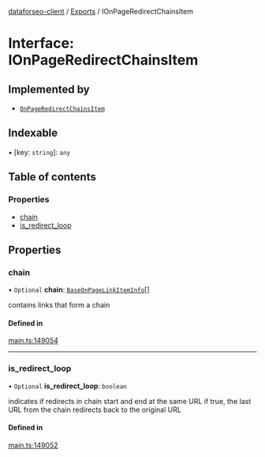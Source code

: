 [dataforseo-client](../README.md) / [Exports](../modules.md) / IOnPageRedirectChainsItem

# Interface: IOnPageRedirectChainsItem

## Implemented by

- [`OnPageRedirectChainsItem`](../classes/OnPageRedirectChainsItem.md)

## Indexable

▪ [key: `string`]: `any`

## Table of contents

### Properties

- [chain](IOnPageRedirectChainsItem.md#chain)
- [is\_redirect\_loop](IOnPageRedirectChainsItem.md#is_redirect_loop)

## Properties

### chain

• `Optional` **chain**: [`BaseOnPageLinkItemInfo`](../classes/BaseOnPageLinkItemInfo.md)[]

contains links that form a chain

#### Defined in

[main.ts:149054](https://github.com/dataforseo/TypeScriptClient/blob/7ca1aa4/main.ts#L149054)

___

### is\_redirect\_loop

• `Optional` **is\_redirect\_loop**: `boolean`

indicates if redirects in chain start and end at the same URL
if true, the last URL from the chain redirects back to the original URL

#### Defined in

[main.ts:149052](https://github.com/dataforseo/TypeScriptClient/blob/7ca1aa4/main.ts#L149052)
